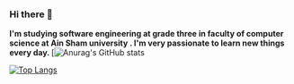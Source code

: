 ### Hi there 👋
<!-- <p>I'm software engineering student at level three .</p> -->
<b>I'm studying software engineering at grade three in faculty of computer science at Ain Sham university .
I'm very passionate to learn new things every day.
</b>
[![Anurag's GitHub stats](https://github-readme-stats.vercel.app/api?username=salahashraf253&theme=radical&show_icons=true)

[![Top Langs](https://github-readme-stats.vercel.app/api/top-langs/?username=salahashraf253&theme=radical)](https://github.com/anuraghazra/github-readme-stats)


